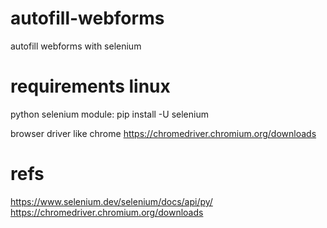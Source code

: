 # autofill-webforms
autofill webforms with selenium

# requirements linux
python 
selenium module:
pip install -U selenium

browser driver like chrome
https://chromedriver.chromium.org/downloads


# refs
https://www.selenium.dev/selenium/docs/api/py/ \
https://chromedriver.chromium.org/downloads
